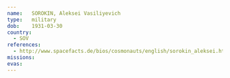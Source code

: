 ```yaml
---
name:	SOROKIN, Aleksei Vasiliyevich 
type:	military
dob:	1931-03-30
country:
  - SOV
references:
  - http://www.spacefacts.de/bios/cosmonauts/english/sorokin_aleksei.htm
missions:
evas:
---
```

